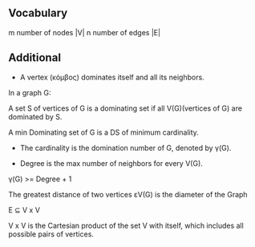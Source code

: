 ## Vocabulary
m number of nodes |V|
n number of edges |E|

## Additional
- A vertex (κόμβος) dominates itself and all its neighbors.

In a graph G:

A set S of vertices of G is a dominating set if all V(G)(vertices of G) are dominated by S.

A min Dominating set of G is a DS of minimum cardinality. 

- The cardinality is the domination number of G, denoted by γ(G).

- Degree is the max number of neighbors for every V(G). 

γ(G) >= Degree + 1

The greatest distance of two vertices εV(G) is the diameter of the Graph

E ⊆ V x V

V x V is the Cartesian product of the set V with itself, which includes all possible pairs of vertices.


